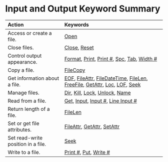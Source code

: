 
# Input and Output Keyword Summary


|**Action**|**Keywords**|
|:-----|:-----|
|Access or create a file.| [Open](359a24b9-6dbb-3648-0ce4-98ec38441ccf.md)|
|Close files.| [Close](a3c4baf2-36a0-2ae9-c7d5-88d836f65d47.md),  [Reset](7fb7dedd-dcfd-08a1-37e1-fde804b267e4.md)|
|Control output appearance.| [Format](67f60abf-0c77-49ec-924f-74ae6eb96ea8.md),  [Print](489447fa-e0ea-404a-10f2-23dcd9a8e41a.md),  [Print #](47c69cf9-2476-b9c2-782c-1c0fc2747936.md),  [Spc](a7f2d6f4-6d27-fca5-80ad-648fbf46c002.md),  [Tab](609036b5-08c8-fb5c-4959-3e1a4e108f8d.md),  [Width #](655e73fc-c294-5f82-4c1a-59c2ebd71036.md)|
|Copy a file.| [FileCopy](9da94e6e-f8c4-70cd-40b5-501668cbfd71.md)|
|Get information about a file.| [EOF](593d065e-635a-8e9f-9623-fc223eab1afa.md),  [FileAttr](368baa57-40ed-306c-3371-96691d071aed.md),  [FileDateTime](d4a54c4c-dc61-cb70-38b4-9c5506cfe789.md),  [FileLen](019f4538-9d04-d8f9-4689-0e36ac32a753.md),  [FreeFile](b3fda54f-0cbd-788b-e944-d7d7b07a02a1.md),  [GetAttr](e64ff896-0fae-8a77-7b4c-9d21e83ff919.md),  [Loc](e744813a-3633-e6d1-4f4c-517f1dcec196.md),  [LOF](1bf66bce-d3d7-9c34-e8d2-8ad1e1ee24a8.md),  [Seek](870aba03-b7ad-c931-928d-33aaf9cf5ab6.md)|
|Manage files.| [Dir](eaf6fe6e-342a-5038-3914-bb5e58fcad5a.md),  [Kill](31ca6ed1-7f34-30a1-c990-96759d0f6c32.md),  [Lock](83bef5d8-55f9-10cf-5092-66b21529aa43.md),  [Unlock](83bef5d8-55f9-10cf-5092-66b21529aa43.md),  [Name](c248e962-1265-b871-3ef7-36effb070d2b.md)|
|Read from a file.| [Get](73b44467-c9e6-3cd4-8d35-b2c19176bf80.md),  [Input](25ab9e37-4536-4cd0-2b29-985add94a489.md),  [Input #](b248ddce-f733-8bb2-2bea-349f5d2c6552.md),  [Line Input #](30cfc57e-0d28-b53e-c5cd-0ed99957e25d.md)|
|Return length of a file.| [FileLen](019f4538-9d04-d8f9-4689-0e36ac32a753.md)|
|Set or get file attributes.| [FileAttr](368baa57-40ed-306c-3371-96691d071aed.md),  [GetAttr](e64ff896-0fae-8a77-7b4c-9d21e83ff919.md),  [SetAttr](dad85437-6944-a393-9f12-5827b184f42d.md)|
|Set read-write position in a file.| [Seek](08fff310-85a2-d860-2198-3a0b032c77bc.md)|
|Write to a file.| [Print #](47c69cf9-2476-b9c2-782c-1c0fc2747936.md),  [Put](6eb7c5bc-0332-9b4c-7ac0-52ddc9bb9dec.md),  [Write #](b39df18a-4cdc-2aca-d941-35cffe8d0005.md)|
